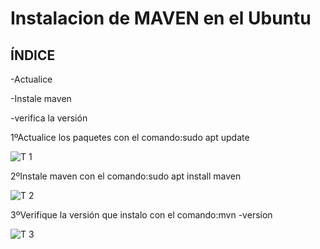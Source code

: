 # Instalacion de MAVEN en el Ubuntu

## ÍNDICE

-Actualice 

-Instale maven 

-verifica la versión

1ºActualice los paquetes con el comando:sudo apt update

![T 1](https://user-images.githubusercontent.com/91209288/134737107-1f55571e-5bf7-46f4-9d06-7c66fd084b7d.PNG)

2ºInstale maven con el comando:sudo apt install maven

![T 2](https://user-images.githubusercontent.com/91209288/134737136-e54eee6a-dcb8-4544-a13c-d6b14b08836c.PNG)

3ºVerifique la versión que instalo con el comando:mvn -version

![T 3](https://user-images.githubusercontent.com/91209288/134737165-518c6f4a-38f1-4d13-a8d8-78d19af6421a.PNG)

